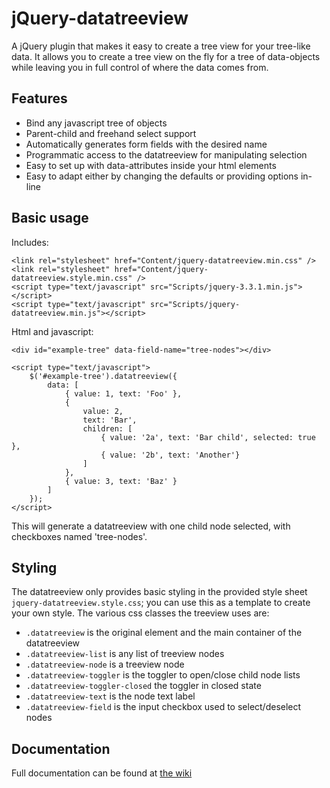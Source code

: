 ﻿# jQuery-datatreeview

A jQuery plugin that makes it easy to create a tree view for your tree-like data. It allows you to create a tree view
on the fly for a tree of data-objects while leaving you in full control of where the data comes from.

## Features

- Bind any javascript tree of objects
- Parent-child and freehand select support
- Automatically generates form fields with the desired name
- Programmatic access to the datatreeview for manipulating selection
- Easy to set up with data-attributes inside your html elements
- Easy to adapt either by changing the defaults or providing options in-line

## Basic usage

Includes:

```
<link rel="stylesheet" href="Content/jquery-datatreeview.min.css" />
<link rel="stylesheet" href="Content/jquery-datatreeview.style.min.css" />
<script type="text/javascript" src="Scripts/jquery-3.3.1.min.js"></script>
<script type="text/javascript" src="Scripts/jquery-datatreeview.min.js"></script>
```

Html and javascript:

```
<div id="example-tree" data-field-name="tree-nodes"></div>

<script type="text/javascript">
    $('#example-tree').datatreeview({
        data: [
            { value: 1, text: 'Foo' },
            {
                value: 2,
                text: 'Bar',
                children: [
                    { value: '2a', text: 'Bar child', selected: true },
                    { value: '2b', text: 'Another'}
                ]
            },
            { value: 3, text: 'Baz' }
        ]
    });
</script>
```

This will generate a datatreeview with one child node selected, with checkboxes named 'tree-nodes'.

## Styling

The datatreeview only provides basic styling in the provided style sheet `jquery-datatreeview.style.css`; you can use this as a template to create your own style. The various css classes the treeview uses are:

* `.datatreeview` is the original element and the main container of the datatreeview
* `.datatreeview-list` is any list of treeview nodes
* `.datatreeview-node` is a treeview node
* `.datatreeview-toggler` is the toggler to open/close child node lists
* `.datatreeview-toggler-closed` the toggler in closed state
* `.datatreeview-text` is the node text label
* `.datatreeview-field` is the input checkbox used to select/deselect nodes

## Documentation

Full documentation can be found at [the wiki](https://github.com/maikelbos0/VDT/wiki)